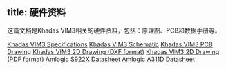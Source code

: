 title: 硬件资料
---

这篇文档是Khadas VIM3相关的硬件资料，包括：原理图、PCB和数据手册等。

[Khadas VIM3 Specifications](https://dl.khadas.com/Hardware/VIM3/Specs/Khadas_VIM3_Specs.pdf)
[Khadas VIM3 Schematic](https://dl.khadas.com/Hardware/VIM3/Schematic/VIM3_V12_Sch.pdf)
[Khadas VIM3 PCB Drawing](https://dl.khadas.com/Hardware/VIM3/Schematic/VIM3_V12_Silk.pdf)
[Khadas VIM3 2D Drawing (DXF format)](https://dl.khadas.com/Hardware/VIM3/DXF/VIM3_V11_DXF.7z)
[Khadas VIM3 2D Drawing (PDF format)]()
[Amlogic S922X Datasheet](https://dl.khadas.com/Hardware/VIM3/Datasheet/S922X_Datasheet_Wesion.pdf)
[Amlogic A311D Datasheet](https://dl.khadas.com/Hardware/VIM3/Datasheet/A311D_Datasheet_01_Wesion.pdf)
